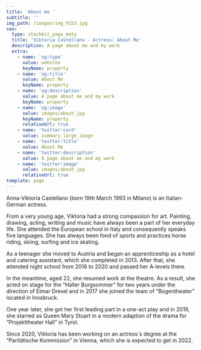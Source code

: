 ```yaml
---
title: 'About me '
subtitle: ''
img_path: /images/img_9153.jpg
seo:
  type: stackbit_page_meta
  title: 'Viktoria Castellano - Actress: About Me'
  description: A page about me and my work
  extra:
    - name: 'og:type'
      value: website
      keyName: property
    - name: 'og:title'
      value: About Me
      keyName: property
    - name: 'og:description'
      value: A page about me and my work
      keyName: property
    - name: 'og:image'
      value: images/about.jpg
      keyName: property
      relativeUrl: true
    - name: 'twitter:card'
      value: summary_large_image
    - name: 'twitter:title'
      value: About Me
    - name: 'twitter:description'
      value: A page about me and my work
    - name: 'twitter:image'
      value: images/about.jpg
      relativeUrl: true
template: page
---
```

Anna-Viktoria Castellano (born 19th March 1993 in Milano) is an Italian-German actress.

From a very young age, Viktoria had a strong compassion for art. Painting, drawing, acting, writing and music have always been a part of her everyday life. She attended the European school in Italy and consequently speaks five languages. She has always been fond of sports and practices horse riding, skiing, surfing and ice skating.

As a teenager she moved to Austria and began an apprenticeship as a hotel and catering assistant, which she completed in 2013. After that, she attended night school from 2016 to 2020 and passed her A-levels there.

In the meantime, aged 22, she resumed work at the theatre. As a result, she acted on stage for the “Haller Burgsommer” for two years under the direction of Elmar Drexel and in 2017 she joined the team of “Bogentheater” located in Innsbruck.

One year later, she got her first leading part in a one-act play and in 2019, she starred as Queen Mary Stuart in a modern adaption of the drama for “Projekttheater Hall” in Tyrol.

Since 2020, Viktoria has been working on an actress´s degree at the “Paritätische Kommission” in Vienna, which she is expected to get in 2022.